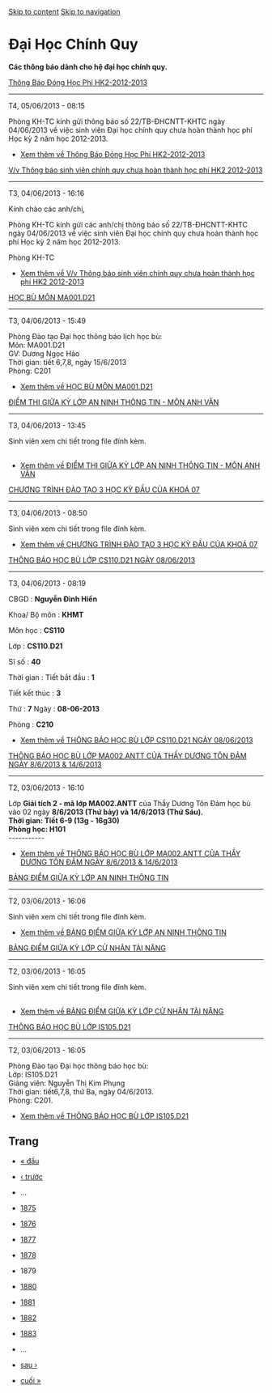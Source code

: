 [Skip to content](https://daa.uit.edu.vn/thongbaochinhquy?page=1878#main)
 [Skip to navigation](https://daa.uit.edu.vn/thongbaochinhquy?page=1878#main-nav)

Đại Học Chính Quy
=================

**Các thông báo dành cho hệ đại học chính quy.**

[Thông Báo Đóng Học Phí HK2-2012-2013](https://daa.uit.edu.vn/thongbao/thong-bao-dong-hoc-phi-hk2-2012-2013)

-------------------------------------------------------------------------------------------------------------

T4, 05/06/2013 - 08:15

Phòng KH-TC kính gửi thông báo số 22/TB-ĐHCNTT-KHTC ngày 04/06/2013 về việc sinh viên Đại học chính quy chưa hoàn thành học phí Học kỳ 2 năm học 2012-2013.

*   [Xem thêm về Thông Báo Đóng Học Phí HK2-2012-2013](https://daa.uit.edu.vn/thongbao/thong-bao-dong-hoc-phi-hk2-2012-2013 "Thông Báo Đóng Học Phí HK2-2012-2013")
    

[V/v Thông báo sinh viên chính quy chưa hoàn thành học phí HK2 2012-2013](https://daa.uit.edu.vn/thongbao/vv-thong-bao-sinh-vien-chinh-quy-chua-hoan-thanh-hoc-phi-hk2-2012-2013)

----------------------------------------------------------------------------------------------------------------------------------------------------------------------------------

T3, 04/06/2013 - 16:16

Kính chào các anh/chị,

Phòng KH-TC kính gửi các anh/chị thông báo số 22/TB-ĐHCNTT-KHTC ngày 04/06/2013 về việc sinh viên Đại học chính quy chưa hoàn thành học phí Học kỳ 2 năm học 2012-2013.

Phòng KH-TC

*   [Xem thêm về V/v Thông báo sinh viên chính quy chưa hoàn thành học phí HK2 2012-2013](https://daa.uit.edu.vn/thongbao/vv-thong-bao-sinh-vien-chinh-quy-chua-hoan-thanh-hoc-phi-hk2-2012-2013 "V/v Thông báo sinh viên chính quy chưa hoàn thành học phí HK2 2012-2013")
    

[HỌC BÙ MÔN MA001.D21](https://daa.uit.edu.vn/thongbao/hoc-bu-mon-ma001d21)

----------------------------------------------------------------------------

T3, 04/06/2013 - 15:49

Phòng Đào tạo Đại học thông báo lịch học bù:  
Môn: MA001.D21  
GV: Dương Ngọc Hảo  
Thời gian: tiết 6,7,8, ngày 15/6/2013  
Phòng: C201

*   [Xem thêm về HỌC BÙ MÔN MA001.D21](https://daa.uit.edu.vn/thongbao/hoc-bu-mon-ma001d21 "HỌC BÙ MÔN MA001.D21")
    

[ĐIỂM THI GIỮA KỲ LỚP AN NINH THÔNG TIN - MÔN ANH VĂN](https://daa.uit.edu.vn/thongbao/diem-thi-giua-ky-lop-ninh-thong-tin-mon-anh-van)

----------------------------------------------------------------------------------------------------------------------------------------

T3, 04/06/2013 - 13:45

Sinh viên xem chi tiết trong file đính kèm.  
 

*   [Xem thêm về ĐIỂM THI GIỮA KỲ LỚP AN NINH THÔNG TIN - MÔN ANH VĂN](https://daa.uit.edu.vn/thongbao/diem-thi-giua-ky-lop-ninh-thong-tin-mon-anh-van "ĐIỂM THI GIỮA KỲ LỚP AN NINH THÔNG TIN - MÔN ANH VĂN")
    

[CHƯƠNG TRÌNH ĐÀO TẠO 3 HỌC KỲ ĐẦU CỦA KHOÁ 07](https://daa.uit.edu.vn/thongbao/chuong-trinh-dao-tao-3-hoc-ky-dau-cua-khoa-07)

-------------------------------------------------------------------------------------------------------------------------------

T3, 04/06/2013 - 08:50

Sinh viên xem chi tiết trong file đính kèm.

*   [Xem thêm về CHƯƠNG TRÌNH ĐÀO TẠO 3 HỌC KỲ ĐẦU CỦA KHOÁ 07](https://daa.uit.edu.vn/thongbao/chuong-trinh-dao-tao-3-hoc-ky-dau-cua-khoa-07 "CHƯƠNG TRÌNH ĐÀO TẠO 3 HỌC KỲ ĐẦU CỦA KHOÁ 07")
    

[THÔNG BÁO HỌC BÙ LỚP CS110.D21 NGÀY 08/06/2013](https://daa.uit.edu.vn/thongbao/thong-bao-hoc-bu-lop-cs110d21-ngay-08062013)

------------------------------------------------------------------------------------------------------------------------------

T3, 04/06/2013 - 08:19

CBGD : **Nguyễn Đình Hiển**

Khoa/ Bộ môn : **KHMT**

Môn học : **CS110**

Lớp : **CS110.D21**

Sĩ số : **40**

Thời gian : Tiết bắt đầu : **1**

Tiết kết thúc : **3**

Thứ : **7** Ngày : **08-06-2013**

Phòng : **C210**

*   [Xem thêm về THÔNG BÁO HỌC BÙ LỚP CS110.D21 NGÀY 08/06/2013](https://daa.uit.edu.vn/thongbao/thong-bao-hoc-bu-lop-cs110d21-ngay-08062013 "THÔNG BÁO HỌC BÙ LỚP CS110.D21 NGÀY 08/06/2013")
    

[THÔNG BÁO HỌC BÙ LỚP MA002.ANTT CỦA THẦY DƯƠNG TÔN ĐẢM NGÀY 8/6/2013 & 14/6/2013](https://daa.uit.edu.vn/thongbao/thong-bao-hoc-bu-lop-ma002antt-cua-thay-duong-ton-dam-ngay-862013-1462013)

----------------------------------------------------------------------------------------------------------------------------------------------------------------------------------------------

T2, 03/06/2013 - 16:10

Lớp **Giải tích 2 - mã lớp MA002.ANTT** của Thầy Dương Tôn Đảm học bù vào 02 ngày **8/6/2013 (Thứ bảy) và 14/6/2013 (Thứ Sáu).**  
**Thời gian: Tiết 6-9 (13g - 16g30)**  
**Phòng học: H101**  
\-----------

*   [Xem thêm về THÔNG BÁO HỌC BÙ LỚP MA002.ANTT CỦA THẦY DƯƠNG TÔN ĐẢM NGÀY 8/6/2013 & 14/6/2013](https://daa.uit.edu.vn/thongbao/thong-bao-hoc-bu-lop-ma002antt-cua-thay-duong-ton-dam-ngay-862013-1462013 "THÔNG BÁO HỌC BÙ LỚP MA002.ANTT CỦA THẦY DƯƠNG TÔN ĐẢM NGÀY 8/6/2013 & 14/6/2013")
    

[BẢNG ĐIỂM GIỮA KỲ LỚP AN NINH THÔNG TIN](https://daa.uit.edu.vn/thongbao/bang-diem-giua-ky-lop-ninh-thong-tin)

----------------------------------------------------------------------------------------------------------------

T2, 03/06/2013 - 16:06

Sinh viên xem chi tiết trong file đính kèm.

*   [Xem thêm về BẢNG ĐIỂM GIỮA KỲ LỚP AN NINH THÔNG TIN](https://daa.uit.edu.vn/thongbao/bang-diem-giua-ky-lop-ninh-thong-tin "BẢNG ĐIỂM GIỮA KỲ LỚP AN NINH THÔNG TIN")
    

[BẢNG ĐIỂM GIỮA KỲ LỚP CỬ NHÂN TÀI NĂNG](https://daa.uit.edu.vn/thongbao/bang-diem-giua-ky-lop-cu-nhan-tai-nang)

-----------------------------------------------------------------------------------------------------------------

T2, 03/06/2013 - 16:05

Sinh viên xem chi tiết trong file đính kèm.  
 

*   [Xem thêm về BẢNG ĐIỂM GIỮA KỲ LỚP CỬ NHÂN TÀI NĂNG](https://daa.uit.edu.vn/thongbao/bang-diem-giua-ky-lop-cu-nhan-tai-nang "BẢNG ĐIỂM GIỮA KỲ LỚP CỬ NHÂN TÀI NĂNG")
    

[THÔNG BÁO HỌC BÙ LỚP IS105.D21](https://daa.uit.edu.vn/thongbao/thong-bao-hoc-bu-lop-is105d21)

------------------------------------------------------------------------------------------------

T2, 03/06/2013 - 16:05

Phòng Đào tạo Đại học thông báo học bù:  
Lớp: IS105.D21  
Giảng viên: Nguyễn Thị Kim Phụng  
Thời gian: tiết6,7,8, thứ Ba, ngày 04/6/2013.  
Phòng: C201.

*   [Xem thêm về THÔNG BÁO HỌC BÙ LỚP IS105.D21](https://daa.uit.edu.vn/thongbao/thong-bao-hoc-bu-lop-is105d21 "THÔNG BÁO HỌC BÙ LỚP IS105.D21")
    

Trang
-----

*   [« đầu](https://daa.uit.edu.vn/thongbaochinhquy "Đến trang đầu tiên")
    
*   [‹ trước](https://daa.uit.edu.vn/thongbaochinhquy?page=1877 "Đến trang kế trước")
    
*   …
*   [1875](https://daa.uit.edu.vn/thongbaochinhquy?page=1874 "Đến trang 1875")
    
*   [1876](https://daa.uit.edu.vn/thongbaochinhquy?page=1875 "Đến trang 1876")
    
*   [1877](https://daa.uit.edu.vn/thongbaochinhquy?page=1876 "Đến trang 1877")
    
*   [1878](https://daa.uit.edu.vn/thongbaochinhquy?page=1877 "Đến trang 1878")
    
*   1879
*   [1880](https://daa.uit.edu.vn/thongbaochinhquy?page=1879 "Đến trang 1880")
    
*   [1881](https://daa.uit.edu.vn/thongbaochinhquy?page=1880 "Đến trang 1881")
    
*   [1882](https://daa.uit.edu.vn/thongbaochinhquy?page=1881 "Đến trang 1882")
    
*   [1883](https://daa.uit.edu.vn/thongbaochinhquy?page=1882 "Đến trang 1883")
    
*   …
*   [sau ›](https://daa.uit.edu.vn/thongbaochinhquy?page=1879 "Đến trang kế sau")
    
*   [cuối »](https://daa.uit.edu.vn/thongbaochinhquy?page=1907 "Đến trang cuối cùng")